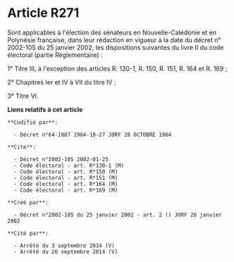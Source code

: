# Article R271

Sont applicables à l'élection des sénateurs en Nouvelle-Calédonie et en Polynésie française, dans leur rédaction en vigueur à
la date du décret n° 2002-105 du 25 janvier 2002, les dispositions suivantes du livre II du code électoral (partie
Réglementaire) :

1° Titre III, à l'exception des articles R. 130-1, R. 150, R. 151, R. 164 et R. 169 ;

2° Chapitres Ier et IV à VII du titre IV ;

3° Titre VI.

**Liens relatifs à cet article**

	**Codifié par**:

	  - Décret n°64-1087 1964-10-27 JORF 28 OCTOBRE 1964

	**Cite**:

	  - Décret n°2002-105 2002-01-25
	  - Code électoral - art. R*130-1 (M)
	  - Code électoral - art. R*150 (M)
	  - Code électoral - art. R*151 (M)
	  - Code électoral - art. R*164 (M)
	  - Code électoral - art. R*169 (M)

	**Créé par**:

	  - Décret n°2002-105 du 25 janvier 2002 - art. 2 () JORF 26 janvier 2002

	**Cité par**:

	  - Arrêté du 3 septembre 2014 (V)
	  - Arrêté du 26 septembre 2014 (V)
